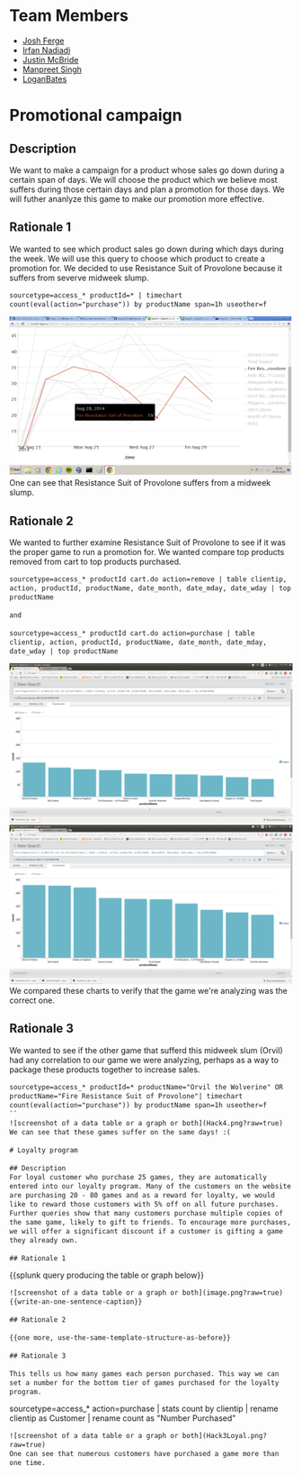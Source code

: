 # Team Members

* [Josh Ferge](https://github.com/JoshFerge)
* [Irfan Nadiadi](https://github.com/Irfann1)
* [Justin McBride](https://github.com/dare599z)
* [Manpreet Singh](https://github.com/msg425)
* [LoganBates](https://github.com/LoganBates)

# Promotional campaign

## Description
We want to make a campaign for a product whose sales go down during a certain span of days. We will choose the product which we believe most suffers during those certain days and plan a promotion for those days. We will futher ananlyze this game to make our promotion more effective. 


## Rationale 1
We wanted to see which product sales go down during which days during the week. We will use this query to choose which product to create a promotion for. We decided to use Resistance Suit of Provolone because it suffers from severve midweek slump.
```
sourcetype=access_* productId=* | timechart count(eval(action="purchase")) by productName span=1h useother=f
```
![screenshot of a data table or a graph or both](Hack1.png?raw=true) 
One can see that Resistance Suit of Provolone suffers from a midweek slump.

## Rationale 2

We wanted to further examine Resistance Suit of Provolone to see if it was the proper game to run a promotion for. We wanted compare top products removed from cart to top products purchased. 
```
sourcetype=access_* productId cart.do action=remove | table clientip, action, productId, productName, date_month, date_mday, date_wday | top productName

and 

sourcetype=access_* productId cart.do action=purchase | table clientip, action, productId, productName, date_month, date_mday, date_wday | top productName
```
![screenshot of a data table or a graph or both](Hack2.png?raw=true)
![screenshot of a data table or a graph or both](Hack3.png?raw=true)
We compared these charts to verify that the game we're analyzing was the correct one.
## Rationale 3
We wanted to see if the other game that sufferd this midweek slum (Orvil) had any correlation to our game we were analyzing, perhaps as a way to package these products together to increase sales.
```
sourcetype=access_* productId=* productName="Orvil the Wolverine" OR productName="Fire Resistance Suit of Provolone"| timechart count(eval(action="purchase")) by productName span=1h useother=f
``
![screenshot of a data table or a graph or both](Hack4.png?raw=true)
We can see that these games suffer on the same days! :(

# Loyalty program

## Description
For loyal customer who purchase 25 games, they are automatically entered into our loyalty program. Many of the customers on the website are purchasing 20 - 80 games and as a reward for loyalty, we would like to reward those customers with 5% off on all future purchases. Further queries show that many customers purchase multiple copies of the same game, likely to gift to friends. To encourage more purchases, we will offer a significant discount if a customer is gifting a game they already own.

## Rationale 1

```
{{splunk query producing the table or graph below}}
```
![screenshot of a data table or a graph or both](image.png?raw=true) 
{{write-an-one-sentence-caption}}

## Rationale 2

{{one more, use-the-same-template-structure-as-before}}

## Rationale 3

This tells us how many games each person purchased. This way we can set a number for the bottom tier of games purchased for the loyalty program.
```
sourcetype=access_* action=purchase | stats count by clientip | rename clientip as Customer | rename count as "Number Purchased"
```
![screenshot of a data table or a graph or both](Hack3Loyal.png?raw=true)
One can see that numerous customers have purchased a game more than one time.
